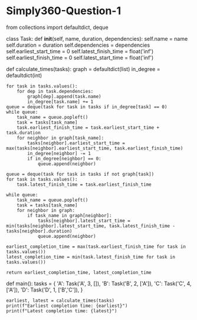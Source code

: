 # Simply360-Question-1
from collections import defaultdict, deque

class Task:
    def __init__(self, name, duration, dependencies):
        self.name = name
        self.duration = duration
        self.dependencies = dependencies
        self.earliest_start_time = 0
        self.latest_finish_time = float('inf')
        self.earliest_finish_time = 0
        self.latest_start_time = float('inf')

def calculate_times(tasks):
    graph = defaultdict(list)
    in_degree = defaultdict(int)

    for task in tasks.values():
        for dep in task.dependencies:
            graph[dep].append(task.name)
            in_degree[task.name] += 1
    queue = deque(task for task in tasks if in_degree[task] == 0)
    while queue:
        task_name = queue.popleft()
        task = tasks[task_name]
        task.earliest_finish_time = task.earliest_start_time + task.duration
        for neighbor in graph[task_name]:
            tasks[neighbor].earliest_start_time = max(tasks[neighbor].earliest_start_time, task.earliest_finish_time)
            in_degree[neighbor] -= 1
            if in_degree[neighbor] == 0:
                queue.append(neighbor)
                
    queue = deque(task for task in tasks if not graph[task])
    for task in tasks.values():
        task.latest_finish_time = task.earliest_finish_time

    while queue:
        task_name = queue.popleft()
        task = tasks[task_name]
        for neighbor in graph:
            if task_name in graph[neighbor]:
                tasks[neighbor].latest_start_time = min(tasks[neighbor].latest_start_time, task.latest_finish_time - tasks[neighbor].duration)
                queue.append(neighbor)
    
    earliest_completion_time = max(task.earliest_finish_time for task in tasks.values())
    latest_completion_time = min(task.latest_finish_time for task in tasks.values())
    
    return earliest_completion_time, latest_completion_time

def main():
    tasks = {
        'A': Task('A', 3, []),
        'B': Task('B', 2, ['A']),
        'C': Task('C', 4, ['A']),
        'D': Task('D', 1, ['B','C']),
    }
    
    earliest, latest = calculate_times(tasks)
    print(f"Earliest completion time: {earliest}")
    print(f"Latest completion time: {latest}")
    
